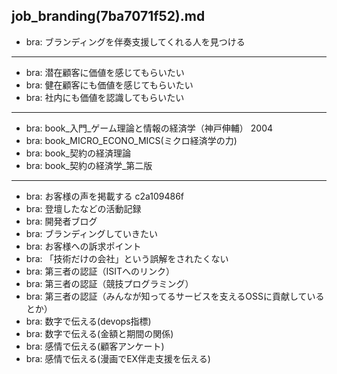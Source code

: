 job_branding(7ba7071f52).md
---
- bra: ブランディングを伴奏支援してくれる人を見つける

---
- bra: 潜在顧客に価値を感じてもらいたい
- bra: 健在顧客にも価値を感じてもらいたい
- bra: 社内にも価値を認識してもらいたい

---
- bra: book_入門_ゲーム理論と情報の経済学（神戸伸輔） 2004
- bra: book_MICRO_ECONO_MICS(ミクロ経済学の力)
- bra: book_契約の経済理論
- bra: book_契約の経済学_第二版

---
- bra: お客様の声を掲載する c2a109486f
- bra: 登壇したなどの活動記録
- bra: 開発者ブログ
- bra: ブランディングしていきたい
- bra: お客様への訴求ポイント
- bra: 「技術だけの会社」という誤解をされたくない
- bra: 第三者の認証（ISITへのリンク）
- bra: 第三者の認証（競技プログラミング）
- bra: 第三者の認証（みんなが知ってるサービスを支えるOSSに貢献しているとか）
- bra: 数字で伝える(devops指標)
- bra: 数字で伝える(金額と期間の関係)
- bra: 感情で伝える(顧客アンケート)
- bra: 感情で伝える(漫画でEX伴走支援を伝える)
